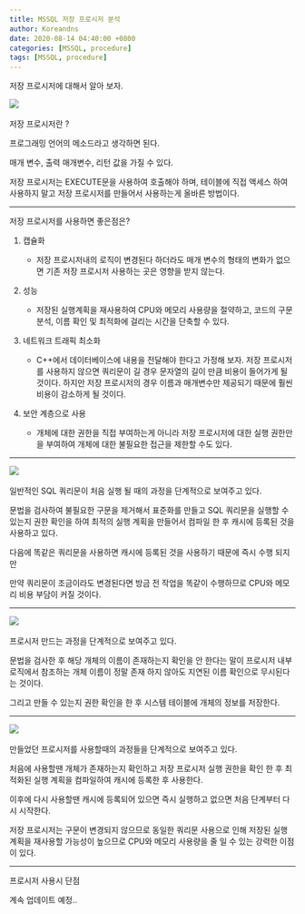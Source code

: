 ```yaml
---
title: MSSQL 저장 프로시저 분석
author: Koreandns
date: 2020-08-14 04:40:00 +0800
categories: [MSSQL, procedure]
tags: [MSSQL, procedure]
---
```




저장 프로시저에 대해서 알아 보자.

![](..\..\img\procedure1.png)



저장 프로시저란 ?

프로그래밍 언어의 메소드라고 생각하면 된다.

매개 변수, 출력 매개변수, 리턴 값을 가질 수 있다.

저장 프로시저는 EXECUTE문을 사용하여 호출해야 하며, 테이블에 직접 액세스 하여 사용하지 말고 저장 프로시저를 만들어서 사용하는게 올바른 방법이다.



---



저장 프로시저를 사용하면 좋은점은?

1. 캡슐화

   - 저장 프로시저내의 로직이 변경된다 하더라도 매개 변수의 형태의 변화가 없으면 기존 저장 프로시저 사용하는 곳은 영향을 받지 않는다.

2. 성능

   - 저장된 실행계획을 재사용하여 CPU와 메모리 사용량을 절약하고, 코드의 구문 분석, 이름 확인 및 최적화에 걸리는 시간을 단축할 수 있다.

3. 네트워크 트래픽 최소화

   - C++에서 데이터베이스에 내용을 전달해야 한다고 가정해 보자. 저장 프로시저를 사용하지 않으면 쿼리문이 길 경우 문자열의 길이 만큼 비용이 들어가게 될 것이다. 하지만 저장 프로시저의 경우 이름과 매개변수만 제공되기 때문에 훨씬 비용이 감소하게 될 것이다.

4. 보안 계층으로 사용

   - 개체에 대한 권한을 직접 부여하는게 아니라 저장 프로시저에 대한 실행 권한만을 부여하여 개체에 대한 불필요한 접근을 제한할 수도 있다.

   

---



![](..\..\img\procedure2.png)



일반적인 SQL 쿼리문이 처음 실행 될 때의 과정을 단계적으로 보여주고 있다.

문법을 검사하여 불필요한 구문을 제거해서 표준화를 만들고 SQL 쿼리문을 실행할 수 있는지 권한 확인을 하여 최적의 실행 계획을 만들어서 컴파일 한 후 캐시에 등록된 것을 사용하고 있다.

다음에 똑같은 쿼리문을 사용하면 캐시에 등록된 것을 사용하기 때문에 즉시 수행 되지만

만약 쿼리문이 조금이라도 변경된다면 방금 전 작업을 똑같이 수행하므로 CPU와 메모리 비용 부담이 커질 것이다.

----



![](..\..\img\procedure3.png)



프로시저 만드는 과정을 단계적으로 보여주고 있다.

문법을 검사한 후 해당 개체의 이름이 존재하는지 확인을 안 한다는 말이 프로시저 내부 로직에서 참조하는 개체 이름이 정말 존재 하지 않아도 지연된 이름 확인으로 무시된다는 것이다.

그리고 만들 수 있는지 권한 확인을 한 후 시스템 테이블에 개체의 정보를 저장한다.

----



![](..\..\img\procedure4.png)



만들었던 프로시저를 사용할때의 과정들을 단계적으로 보여주고 있다.

처음에 사용할땐 개체가 존재하는지 확인하고 저장 프로시저 실행 권한을 확인 한 후 최적화된 실행 계획을 컴파일하여 캐시에 등록한 후 사용한다.

이후에 다시 사용할땐 캐시에 등록되어 있으면 즉시 실행하고 없으면 처음 단계부터 다시 시작한다.

저장 프로시저는 구문이 변경되지 않으므로 동일한 쿼리문 사용으로 인해 저장된 실행 계획을 재사용할 가능성이 높으므로 CPU와 메모리 사용량을 줄 일 수 있는 강력한 이점이 있다.

----



프로시저 사용시 단점

계속 업데이트 예정..